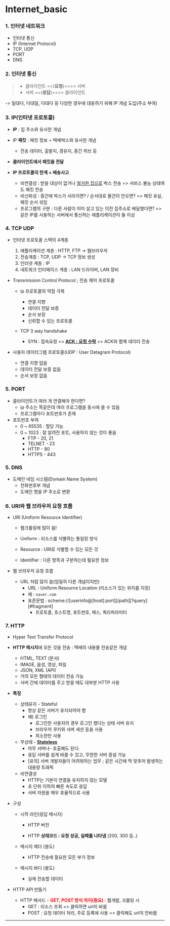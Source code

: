 # Internet_basic

### 1. 인터넷 네트워크

- 인터넷 통신
- IP (Internet Protocol)
- TCP, UDP
- PORT
- DNS



### 2. 인터넷 통신

> * 클라이언트 ==(**요청**)==>> 서버
> * 서버 ==(**응답**)==>> 클라이언트

-> 일대다, 다대일, 다대다 등 다양한 경우에 대응하기 위해 IP 개념 도입(주소 부여)



### 3. IP(인터넷 프로토콜)

- **IP** : 집 주소와 유사한 개념
- IP **패킷** : 패킷 정보 = 택배박스와 유사한 개념
  - 전송 데이터, 출발지, 경유지, 중간 허브 등

- **클라이언트에서 패킷을 전달**
- **IP 프로토콜의 한계 = 배송사고**
  - 비연결성 : 받을 대상이 없거나 <u>철거한 집으로</u> 박스 전송 => 서비스 불능 상태여도 패킷 전송
  - 비신뢰성 : 중간에 박스가 사라지면? / 순서대로 물건이 안오면? => 패킷 유실, 패킷 순서 섞임
  - 프로그램의 구분 : 다른 사람이 이미 살고 있는 이전 집주소로 배달했다면? => 같은 IP를 사용하는 서버에서 통신하는 애플리케이션이 둘 이상



### 4. TCP UDP

- 인터넷 프로토콜 스택의 4계층
  1. 애플리케이션 계층 : HTTP, FTP -> 웹브라우저
  2. 전송계층 : TCP, UDP -> TCP 정보 생성
  3. 인터넷 계층 : IP
  4. 네트워크 인터페이스 계층 : LAN 드라이버, LAN 장비



- Transmission Control Protocol ; 전송 제어 프로토콜

  - ip 프로토콜의 약점 극복
    - 연결 지향
    - 데이터 전달 보증
    - 순서 보장
    - 신뢰할 수 있는 프로토콜

  - TCP 3 way handshake

    - SYN : 접속요청 => **<u>ACK : 요청 수락</u>** => ACK와 함께 데이터 전송

    

- 사용자 데이터그램 프로토콜(UDP : User Datagram Protocol)
  - 연결 지향 없음
  - 데이터 전달 보증 없음
  - 순서 보장 없음



### 5. PORT

- 클라이언트가 여러 개 연결해야 한다면?
  - ip 주소는 똑같은데 여러 프로그램을 동시에 쓸 수 있음
  - 프로그램마다 포트번호가 존재
- 포트번호 부여 
  - 0 ~ 65535 : 할당 가능
  - 0 ~ 1023 : 잘 알려진 포트, 사용하지 않는 것이 좋음
    - FTP - 20, 21
    - TELNET - 23
    - HTTP - 80
    - HTTPS - 443



### 5. DNS

- 도메인 네임 시스템(Domain Name System)
  - 전화번호부 개념
  - 도메인 명을 IP 주소로 변환



### 6. URI와 웹 브라우저 요청 흐름

- URI (Uniform Resource Identifier)

  - 웹크롤링에 많이 씀!

  - Uniform : 리소스를 식별하는 통일된 방식 

  - Resource : URI로 식별할 수 있는 모든 것

  - Identifier : 다른 항목과 구분하는데 필요한 정보

    

- 웹 브라우저 요청 흐름

  - URL 처럼 많이 씀(엄밀히 다른 개념이지만) 
    - URL : Uniform Resource Location (리소스가 있는 위치를 지정)
    - 예 : `naver.com`
    - 표준문법 : scheme://[userinfo@]host[:port][/path][?query][#fragment]
      - 프로토콜, 호스트명, 포트번호, 패스, 쿼리파라미터



### 7. HTTP

- Hyper Text Transfer Protocol

- **HTTP 메시지**에 모든 것을 전송 : 택배의 내용물 전송같은 개념

  - HTML, TEXT (문서)
  - IMAGE, 음성, 영상, 파일
  - JSON, XML (API)
  - 거의 모든 형태의 데이터 전송 가능
  - 서버 간에 데이터를 주고 받을 때도 대부분 HTTP 사용

- **특징**

  - 상태유지 - Stateful
    - 항상 같은 서버가 유지되어야 함
    - 예) 로그인
      - 로그인한 사용자의 경우 로그인 했다는 상태 서버 유지
      - 브라우저 쿠키와 서버 세션 등을 사용
      - 최소한만 사용
  - 무상태 - **<u>Stateless</u>**
    - 아무 서버나- 호출해도 된다
    - 응답 서버를 쉽게 바꿀 수 있고, 무한한 서버 증설 가능
    - [유의] 서버 개발자들이 어려워하는 업무 ; 같은 시간에 딱 맞추어 발생하는 대용량 트래픽
  - 비연결성
    - HTTP는 기본이 연결을 유지하지 않는 모델
    - 초 단위 이하의 빠른 속도로 응답
    - 서버 자원을 매우 효율적으로 사용

- 구성 

  - 시작 라인(응답 메시지)

    - HTTP 버전

    - HTTP **상태코드 : 요청 성공, 실패를 나타냄** (200, 300 등..)

  - 메시지 헤더 (용도)

    - HTTP 전송에 필요한 모든 부가 정보

  - 메시지 바디 (용도)

    - 실제 전송할 데이터

    

- HTTP API 만들기
  - HTTP 메서드 - <span style="color: red;">**GET, POST 방식 차이(중요)**</span> : 웹개발, 크롤링 시
    - GET : 리소스 조회 => 클릭하면 url이 바뀜
    - POST : 요청 데이터 처리, 주로 등록에 사용 => 클릭해도 url이 안바뀜

---

